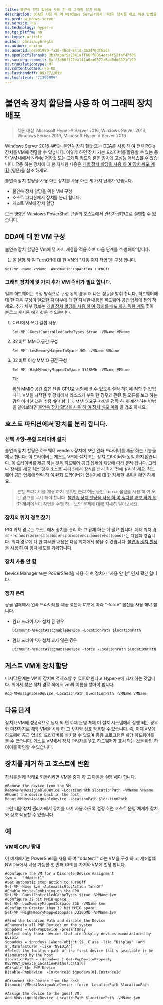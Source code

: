 ```yaml
---
title: 불연속 장치 할당을 사용 하 여 그래픽 장치 배포
description: DDA를 사용 하 여 Windows Server에서 그래픽 장치를 배포 하는 방법을 알아봅니다.
ms.prod: windows-server
ms.service: na
ms.technology: hyper-v
ms.tgt_pltfrm: na
ms.topic: article
author: chrishuybregts
ms.author: chrihu
ms.assetid: 67a01889-fa36-4bc6-841d-363d76df6a66
ms.openlocfilehash: 3b37abaf5a2341aff66ff0064ecc4f52faf47f06
ms.sourcegitcommit: 6aff3d88ff22ea141a6ea6572a5ad8dd6321f199
ms.translationtype: MT
ms.contentlocale: ko-KR
ms.lasthandoff: 09/27/2019
ms.locfileid: "71392999"
---
```

# <a name="deploy-graphics-devices-using-discrete-device-assignment"></a>불연속 장치 할당을 사용 하 여 그래픽 장치 배포

>적용 대상: Microsoft Hyper-V Server 2016, Windows Server 2016, Windows Server 2019, Microsoft Hyper-V Server 2019  

Windows Server 2016 부터는 불연속 장치 할당 또는 DDA를 사용 하 여 전체 PCIe 장치를 VM에 전달할 수 있습니다.  이렇게 하면 장치 기본 드라이버를 활용할 수 있는 동안 VM 내에서 [NVMe 저장소](./Deploying-storage-devices-using-dda.md) 또는 그래픽 카드와 같은 장치에 고성능 액세스할 수 있습니다.  작동 하는 장치에 대 한 자세한 내용은 [개별 장치 할당을 사용 하 여 장치 배포 계획](../plan/Plan-for-Deploying-Devices-using-Discrete-Device-Assignment.md) (영문)을 참조 하세요.

불연속 장치 할당을 사용 하는 장치를 사용 하는 세 가지 단계가 있습니다.
-   불연속 장치 할당을 위한 VM 구성
-   호스트 파티션에서 장치를 분리 합니다.
-   게스트 VM에 장치 할당

모든 명령은 Windows PowerShell 콘솔의 호스트에서 관리자 권한으로 실행할 수 있습니다.

## <a name="configure-the-vm-for-dda"></a>DDA에 대 한 VM 구성
불연속 장치 할당은 Vm에 몇 가지 제한을 적용 하며 다음 단계를 수행 해야 합니다.

1.  을 실행 하 여 TurnOff에 대 한 VM의 "자동 중지 작업"을 구성 합니다.

```
Set-VM -Name VMName -AutomaticStopAction TurnOff
```

### <a name="some-additional-vm-preparation-is-required-for-graphics-devices"></a>그래픽 장치에 몇 가지 추가 VM 준비가 필요 합니다.

일부 하드웨어는 특정 방식으로 구성 된의 경우 더 나은 성능을 발휘 합니다.  하드웨어에 대 한 다음 구성이 필요한 지 여부에 대 한 자세한 내용은 하드웨어 공급 업체에 문의 하세요. 추가 세부 정보는 [개별 장치 할당을 사용 하 여 장치를 배포 하기 위한 계획](../plan/Plan-for-Deploying-Devices-using-Discrete-Device-Assignment.md) 및이 [블로그 게시물](https://techcommunity.microsoft.com/t5/Virtualization/Discrete-Device-Assignment-GPUs/ba-p/382266) 에서 찾을 수 있습니다.

1. CPU에서 쓰기 결합 사용
   ```
   Set-VM -GuestControlledCacheTypes $true -VMName VMName
   ```
2. 32 비트 MMIO 공간 구성
   ```
   Set-VM -LowMemoryMappedIoSpace 3Gb -VMName VMName
   ```
3. 32 비트 이상 MMIO 공간 구성
   ```
   Set-VM -HighMemoryMappedIoSpace 33280Mb -VMName VMName
   ```
   > [!TIP] 
   > 위의 MMIO 공간 값은 단일 GPU로 시험해 볼 수 있도록 설정 하기에 적합 한 값입니다.  VM을 시작한 후 장치에서 리소스가 부족 한 경우와 관련 된 오류를 보고 하는 경우 이러한 값을 수정 해야 합니다. MMIO 요구 사항을 정확 하 게 계산 하는 방법을 알아보려면 [불연속 장치 할당을 사용 하 여 장치 배포 계획](../plan/Plan-for-Deploying-Devices-using-Discrete-Device-Assignment.md) 을 참조 하세요.

## <a name="dismount-the-device-from-the-host-partition"></a>호스트 파티션에서 장치를 분리 합니다.
### <a name="optional---install-the-partitioning-driver"></a>선택 사항-분할 드라이버 설치
불연속 장치 할당은 하드웨어 venders 장치에 보안 완화 드라이버를 제공 하는 기능을 제공 합니다.  이 드라이버는 게스트 VM에 설치 되는 장치 드라이버와 동일 하지 않습니다.  이 드라이버를 제공 하는 것은 하드웨어 공급 업체의 재량에 따라 결정 됩니다. 그러나 장치를 제공 하는 경우 호스트 파티션에서 장치를 분리 하기 전에 설치 하세요.  하드웨어 공급 업체에 연락 하 여 완화 드라이버가 있는지에 대 한 자세한 내용을 확인 하세요.
> 분할 드라이버를 제공 하지 않으면 분리 하는 동안 `-force` 옵션을 사용 하 여 보안 경고를 무시 해야 합니다. [불연속 장치 할당을 사용 하 여 장치를 배포 하기 위한 계획](../plan/Plan-for-Deploying-Devices-using-Discrete-Device-Assignment.md)에서이 작업을 수행 하는 보안 문제에 대해 자세히 알아보세요.

### <a name="locating-the-devices-location-path"></a>장치의 위치 경로 찾기
PCI 위치 경로는 호스트에서 장치를 분리 하 고 탑재 하는 데 필요 합니다.  예제 위치 경로 `"PCIROOT(20)#PCI(0300)#PCI(0000)#PCI(0800)#PCI(0000)"`는 다음과 같습니다.  위치 경로에 대 한 자세한 내용은 다음 위치에서 찾을 수 있습니다. [불연속 장치 할당을 사용 하 여 장치 배포를 계획](../plan/Plan-for-Deploying-Devices-using-Discrete-Device-Assignment.md)합니다.

### <a name="disable-the-device"></a>장치 사용 안 함
Device Manager 또는 PowerShell을 사용 하 여 장치가 "사용 안 함" 인지 확인 합니다.  

### <a name="dismount-the-device"></a>장치 분리
공급 업체에서 완화 드라이버를 제공 했는지 여부에 따라 "-force" 옵션을 사용 해야 합니다.
- 완화 드라이버가 설치 된 경우
  ```
  Dismount-VMHostAssignableDevice -LocationPath $locationPath
  ```
- 완화 드라이버가 설치 되지 않은 경우
  ```
  Dismount-VMHostAssignableDevice -force -LocationPath $locationPath
  ```

## <a name="assigning-the-device-to-the-guest-vm"></a>게스트 VM에 장치 할당
마지막 단계는 VM이 장치에 액세스할 수 있어야 한다고 Hyper-v에 지시 하는 것입니다.  위에서 찾은 위치 경로 외에도 vm의 이름을 알아야 합니다.

```
Add-VMAssignableDevice -LocationPath $locationPath -VMName VMName
```

## <a name="whats-next"></a>다음 단계
장치가 VM에 성공적으로 탑재 되 면 이제 운영 체제 미 설치 시스템에서 실행 되는 경우와 마찬가지로 해당 VM을 시작 하 고 장치와 상호 작용할 수 있습니다.  즉, 이제 VM에 하드웨어 공급 업체의 드라이버를 설치할 수 있으며 응용 프로그램은 해당 하드웨어를 볼 수 있습니다.  게스트 VM에서 장치 관리자를 열고 하드웨어가 표시 되는 것을 확인 하 여이를 확인할 수 있습니다.

## <a name="removing-a-device-and-returning-it-to-the-host"></a>장치를 제거 하 고 호스트에 반환
장치를 원래 상태로 되돌리려면 VM을 중지 하 고 다음을 실행 해야 합니다.
```
#Remove the device from the VM
Remove-VMAssignableDevice -LocationPath $locationPath -VMName VMName
#Mount the device back in the host
Mount-VMHostAssignableDevice -LocationPath $locationPath
```
그런 다음 장치 관리자에서 장치를 다시 사용 하도록 설정 하면 호스트 운영 체제가 장치와 상호 작용할 수 있습니다.

## <a name="examples"></a>예

### <a name="mounting-a-gpu-to-a-vm"></a>VM에 GPU 탑재
이 예제에서는 PowerShell을 사용 하 여 "ddatest1" 라는 VM을 구성 하 고 제조업체 NVIDIA에서 사용 가능한 첫 번째 GPU를 가져와 VM에 할당 합니다.  
```
#Configure the VM for a Discrete Device Assignment
$vm =   "ddatest1"
#Set automatic stop action to TurnOff
Set-VM -Name $vm -AutomaticStopAction TurnOff
#Enable Write-Combining on the CPU
Set-VM -GuestControlledCacheTypes $true -VMName $vm
#Configure 32 bit MMIO space
Set-VM -LowMemoryMappedIoSpace 3Gb -VMName $vm
#Configure Greater than 32 bit MMIO space
Set-VM -HighMemoryMappedIoSpace 33280Mb -VMName $vm

#Find the Location Path and disable the Device
#Enumerate all PNP Devices on the system
$pnpdevs = Get-PnpDevice -presentOnly
#Select only those devices that are Display devices manufactured by NVIDIA
$gpudevs = $pnpdevs |where-object {$_.Class -like "Display" -and $_.Manufacturer -like "NVIDIA"}
#Select the location path of the first device that's available to be dismounted by the host.
$locationPath = ($gpudevs | Get-PnpDeviceProperty DEVPKEY_Device_LocationPaths).data[0]
#Disable the PNP Device
Disable-PnpDevice  -InstanceId $gpudevs[0].InstanceId

#Dismount the Device from the Host
Dismount-VMHostAssignableDevice -force -LocationPath $locationPath

#Assign the device to the guest VM.
Add-VMAssignableDevice -LocationPath $locationPath -VMName $vm
```
